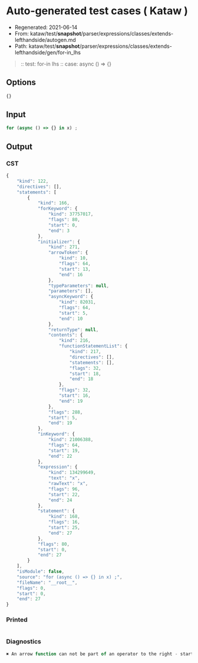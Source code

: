 # Auto-generated test cases ( Kataw )
- Regenerated: 2021-06-14
- From: kataw/test/__snapshot__/parser/expressions/classes/extends-lefthandside/autogen.md
- Path: kataw/test/__snapshot__/parser/expressions/classes/extends-lefthandside/gen/for-in_lhs
> :: test: for-in lhs
> :: case: async () => {}
## Options

`````js
{}
`````
## Input

`````js
for (async () => {} in x) ;
`````
## Output

### CST

```javascript
{
    "kind": 122,
    "directives": [],
    "statements": [
        {
            "kind": 166,
            "forKeyword": {
                "kind": 37757017,
                "flags": 80,
                "start": 0,
                "end": 3
            },
            "initializer": {
                "kind": 271,
                "arrowToken": {
                    "kind": 10,
                    "flags": 64,
                    "start": 13,
                    "end": 16
                },
                "typeParameters": null,
                "parameters": [],
                "asyncKeyword": {
                    "kind": 82031,
                    "flags": 64,
                    "start": 5,
                    "end": 10
                },
                "returnType": null,
                "contents": {
                    "kind": 216,
                    "functionStatementList": {
                        "kind": 217,
                        "directives": [],
                        "statements": [],
                        "flags": 32,
                        "start": 18,
                        "end": 18
                    },
                    "flags": 32,
                    "start": 16,
                    "end": 19
                },
                "flags": 288,
                "start": 5,
                "end": 19
            },
            "inKeyword": {
                "kind": 21006388,
                "flags": 64,
                "start": 19,
                "end": 22
            },
            "expression": {
                "kind": 134299649,
                "text": "x",
                "rawText": "x",
                "flags": 96,
                "start": 22,
                "end": 24
            },
            "statement": {
                "kind": 168,
                "flags": 16,
                "start": 25,
                "end": 27
            },
            "flags": 80,
            "start": 0,
            "end": 27
        }
    ],
    "isModule": false,
    "source": "for (async () => {} in x) ;",
    "fileName": "__root__",
    "flags": 0,
    "start": 0,
    "end": 27
}
```

### Printed

```javascript

```

### Diagnostics

```javascript
✖ An arrow function can not be part of an operator to the right - start: 19, end: 22

```

